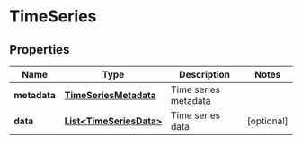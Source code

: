 
# TimeSeries

## Properties
Name | Type | Description | Notes
------------ | ------------- | ------------- | -------------
**metadata** | [**TimeSeriesMetadata**](TimeSeriesMetadata.md) | Time series metadata | 
**data** | [**List&lt;TimeSeriesData&gt;**](TimeSeriesData.md) | Time series data |  [optional]



